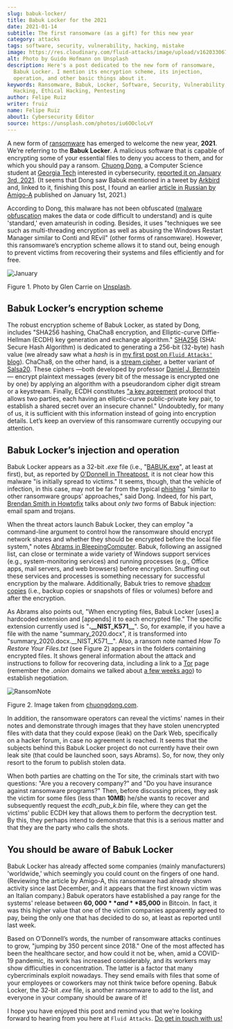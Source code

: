 ```yaml
---
slug: babuk-locker/
title: Babuk Locker for the 2021
date: 2021-01-14
subtitle: The first ransomware (as a gift) for this new year
category: attacks
tags: software, security, vulnerability, hacking, mistake
image: https://res.cloudinary.com/fluid-attacks/image/upload/v1620330676/blog/babuk-locker/cover_dy5uwm.webp
alt: Photo by Guido Hofmann on Unsplash
description: Here's a post dedicated to the new form of ransomware,
  Babuk Locker. I mention its encryption scheme, its injection,
  operation, and other basic things about it.
keywords: Ransomware, Babuk, Locker, Software, Security, Vulnerability,
  Hacking, Ethical Hacking, Pentesting
author: Felipe Ruiz
writer: fruiz
name: Felipe Ruiz
about1: Cybersecurity Editor
source: https://unsplash.com/photos/iu6OOcloLvY
---
```


A new form of [ransomware](../ransomware/) has emerged to welcome the
new year, **2021**. We’re referring to the **Babuk Locker**. A malicious
software that is capable of encrypting some of your essential files to
deny you access to them, and for which you should pay a ransom. [Chuong
Dong](http://chuongdong.com), a Computer Science student at [Georgia
Tech](https://www.gatech.edu/) interested in cybersecurity, [reported it
on
January 3rd, 2021](http://chuongdong.com/reverse%20engineering/2021/01/03/BabukRansomware/).
(It seems that Dong saw Babuk mentioned in a tweet by
[Arkbird](https://twitter.com/Arkbird_SOLG) and, linked to it, finishing
this post, I found an earlier [article in Russian by
Amigo-A](https://id-ransomware.blogspot.com/2021/01/babuk-ransomware.html)
published on January 1st, 2021.)

According to Dong, this malware has not been obfuscated ([malware
obfuscation](https://securityboulevard.com/2020/02/what-is-malware-obfuscation/)
makes the data or code difficult to understand) and is quite 'standard,'
even amateurish in coding. Besides, it uses "techniques we see such as
multi-threading encryption as well as abusing the Windows Restart
Manager similar to Conti and REvil" (other forms of ransomware).
However, this ransomware’s encryption scheme allows it to stand out,
being enough to prevent victims from recovering their systems and files
efficiently and for free.

<div class="imgblock">

![January](https://res.cloudinary.com/fluid-attacks/image/upload/v1620330673/blog/babuk-locker/january_x6we4g.webp)

<div class="title">

Figure 1. Photo by Glen Carrie on [Unsplash](https://unsplash.com/photos/TGeFx4x4NHU).

</div>

</div>

## Babuk Locker’s encryption scheme

The robust encryption scheme of Babuk Locker, as stated by Dong,
includes "SHA256 hashing, ChaCha8 encryption, and Elliptic-curve
Diffie-Hellman (ECDH) key generation and exchange algorithm."
[SHA256](https://xorbin.com/tools/sha256-hash-calculator) (SHA: Secure
Hash Algorithm) is dedicated to generating a 256-bit (32-byte) hash
value (we already saw what a *hash* is in [my first post on `Fluid
Attacks'` blog](../pass-cracking/)). ChaCha8, on the other hand, is a
[stream cipher](https://en.wikipedia.org/wiki/Stream_cipher), a better
variant of [Salsa20](https://en.wikipedia.org/wiki/Salsa20). These
ciphers —both developed by professor [Daniel J.
Bernstein](https://en.wikipedia.org/wiki/Daniel_J._Bernstein)— encrypt
plaintext messages (every bit of the message is encrypted one by one) by
applying an algorithm with a pseudorandom cipher digit stream or a
keystream. Finally, ECDH constitutes ["a key
agreement](https://en.wikipedia.org/wiki/Elliptic-curve_Diffie%E2%80%93Hellman)
protocol that allows two parties, each having an elliptic-curve
public-private key pair, to establish a shared secret over an insecure
channel." Undoubtedly, for many of us, it is sufficient with this
information instead of going into encryption details. Let’s keep an
overview of this ransomware currently occupying our attention.

## Babuk Locker’s injection and operation

Babuk Locker appears as a 32-bit *.exe* file (i.e.,
"[BABUK.exe](https://id-ransomware.blogspot.com/2021/01/babuk-ransomware.html)",
at least at first), but, as reported by [O’Donnell in
Threatpost](https://threatpost.com/ransomware-babuk-locker-large-corporations/162836/),
it is not clear how this malware "is initially spread to victims." It
seems, though, that the vehicle of infection, in this case, may not be
far from the typical [phishing](../phishing/) "similar to other
ransomware groups' approaches," said Dong. Indeed, for his part,
[Brendan Smith in Howtofix](https://howtofix.guide/babuk-locker/) talks
about *only two* forms of Babuk injection: email spam and trojans.

When the threat actors launch Babuk Locker, they can employ "a
command-line argument to control how the ransomware should encrypt
network shares and whether they should be encrypted before the local
file system," notes [Abrams in
BleepingComputer](https://www.bleepingcomputer.com/news/security/babuk-locker-is-the-first-new-enterprise-ransomware-of-2021/).
Babuk, following an assigned list, can close or terminate a wide variety
of Windows support services (e.g., system-monitoring services) and
running processes (e.g., Office apps, mail servers, and web browsers)
before encryption. Snuffing out these services and processes is
something necessary for successful encryption by the malware.
Additionally, Babuk tries to remove [shadow
copies](https://en.wikipedia.org/wiki/Shadow_Copy) (i.e., backup copies
or snapshots of files or volumes) before and after the encryption.

As Abrams also points out, "When encrypting files, Babuk Locker \[uses\]
a hardcoded extension and \[appends\] it to each encrypted file." The
specific extension currently used is "**.\_\_NIST\_K571\_\_**". So, for
example, if you have a file with the name "summary\_2020.docx", it is
transformed into "summary\_2020.docx.\_\_NIST\_K571\_\_". Also, a ransom
note named *How To Restore Your Files.txt* (see Figure 2) appears in the
folders containing encrypted files. It shows general information about
the attack and instructions to follow for recovering data, including a
link to a [Tor](https://www.torproject.org/) page (remember the *.onion*
domains we talked about [a few weeks ago](../dark-web/)) to establish
negotiation.

<div class="imgblock">

![RansomNote](https://res.cloudinary.com/fluid-attacks/image/upload/v1620330670/blog/babuk-locker/ransomnote_cinngo.webp)

<div class="title">

Figure 2. Image taken from [chuongdong.com](http://chuongdong.com/uploads/RansomNote.PNG).

</div>

</div>

In addition, the ransomware operators can reveal the victims' names in
their notes and demonstrate through images that they have stolen
unencrypted files with data that they could expose (leak) on the Dark
Web, specifically on a hacker forum, in case no agreement is reached. It
seems that the subjects behind this Babuk Locker project do not
currently have their own leak site (that could be launched soon, says
Abrams). So, for now, they only resort to the forum to publish stolen
data.

When both parties are chatting on the Tor site, the criminals start with
two questions: "Are you a recovery company?" and "Do you have insurance
against ransomware programs?" Then, before discussing prices, they ask
the victim for some files (less than **10MB**) he/she wants to recover
and subsequently request the *ecdh\_pub\_k.bin* file, where they can get
the victims' public ECDH key that allows them to perform the decryption
test. By this, they perhaps intend to demonstrate that this is a serious
matter and that they are the party who calls the shots.

## You should be aware of Babuk Locker

Babuk Locker has already affected some companies (mainly manufacturers)
'worldwide,' which seemingly you could count on the fingers of one hand.
(Reviewing the article by Amigo-A, this ransomware had already shown
activity since last December, and it appears that the first known victim
was an Italian company.) Babuk operators have established a pay range
for the systems' release between **$60,000** and **$85,000** in Bitcoin.
In fact, it was this higher value that one of the victim companies
apparently agreed to pay, being the only one that has decided to do so,
at least as reported until last week.

Based on O’Donnell’s words, the number of ransomware attacks continues
to grow, "jumping by 350 percent since 2018." One of the most affected
has been the healthcare sector, and how could it not be, when, amid a
COVID-19 pandemic, its work has increased considerably, and its workers
may show difficulties in concentration. The latter is a factor that many
cybercriminals exploit nowadays. They send emails with files that some
of your employees or coworkers may not think twice before opening. Babuk
Locker, the 32-bit *.exe* file, is another ransomware to add to the
list, and everyone in your company should be aware of it\!

I hope you have enjoyed this post and remind you that we’re looking
forward to hearing from you here at `Fluid Attacks`. [Do get in touch
with us\!](../../contact-us/)
